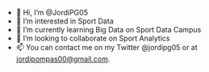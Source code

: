 - 👋 Hi, I’m @JordiPG05
- 👀 I’m interested in Sport Data
- 🌱 I’m currently learning Big Data on Sport Data Campus
- 💞️ I’m looking to collaborate on Sport Analytics
- 📫 You can contact me on my Twitter @jordipg05 or at jordipompas00@gmail.com.

<!---
JordiPG05/JordiPG05 is a ✨ special ✨ repository because its `README.md` (this file) appears on your GitHub profile.
You can click the Preview link to take a look at your changes.
--->
